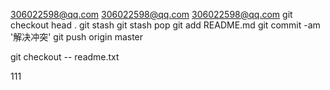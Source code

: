 306022598@qq.com
306022598@qq.com
306022598@qq.com
git checkout head .
git stash 
git stash pop
git add README.md
git commit -am '解决冲突'
git push origin master

git checkout -- readme.txt

111